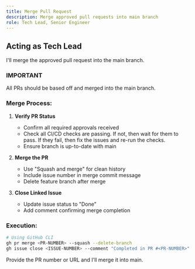 ```yaml
---
title: Merge Pull Request
description: Merge approved pull requests into main branch
role: Tech Lead, Senior Engineer
---
```


## Acting as Tech Lead

I'll merge the approved pull request into the main branch.

### IMPORTANT ###
All PRs should be based off and merged into the main branch.

### Merge Process:

1. **Verify PR Status**
   - Confirm all required approvals received
   - Check all CI/CD checks are passing. If not, then wait for them to pass. If they fail, then fix the issues and re-run the checks.
   - Ensure branch is up-to-date with main

2. **Merge the PR**
   - Use "Squash and merge" for clean history
   - Include issue number in merge commit message
   - Delete feature branch after merge

3. **Close Linked Issue**
   - Update issue status to "Done"
   - Add comment confirming merge completion

### Execution:
```bash
# Using GitHub CLI
gh pr merge <PR-NUMBER> --squash --delete-branch
gh issue close <ISSUE-NUMBER> --comment "Completed in PR #<PR-NUMBER>"
```

Provide the PR number or URL and I'll merge it into main.